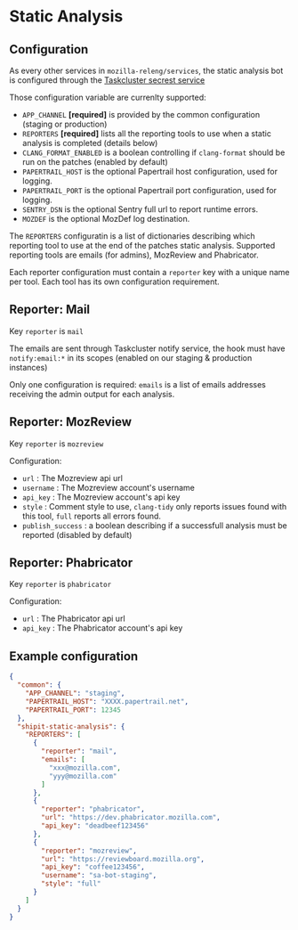 Static Analysis
===============

Configuration
-------------

As every other services in `mozilla-releng/services`, the static analysis bot is configured through the [Taskcluster secrest service](https://tools.taskcluster.net/secrets)

Those configuration variable are currenlty supported:

* `APP_CHANNEL` **[required]** is provided by the common configuration (staging or production)
* `REPORTERS` **[required]** lists all the reporting tools to use when a static analysis is completed (details below)
* `CLANG_FORMAT_ENABLED` is a boolean controlling if `clang-format` should be run on the patches (enabled by default)
* `PAPERTRAIL_HOST` is the optional Papertrail host configuration, used for logging.
* `PAPERTRAIL_PORT` is the optional Papertrail port configuration, used for logging.
* `SENTRY_DSN` is the optional Sentry full url to report runtime errors.
* `MOZDEF` is the optional MozDef log destination.

The `REPORTERS` configuratin is a list of dictionaries describing which reporting tool to use at the end of the patches static analysis.
Supported reporting tools are emails (for admins), MozReview and Phabricator.

Each reporter configuration must contain a `reporter` key with a unique name per tool. Each tool has its own configuration requirement.

Reporter: Mail
--------------

Key `reporter` is `mail`

The emails are sent through Taskcluster notify service, the hook must have `notify:email:*` in its scopes (enabled on our staging & production instances)

Only one configuration is required: `emails` is a list of emails addresses receiving the admin output for each analysis.

Reporter: MozReview
-------------------

Key `reporter` is `mozreview`

Configuration:

 * `url` : The Mozreview api url
 * `username` : The Mozreview account's username
 * `api_key` : The Mozreview account's api key 
 * `style` : Comment style to use, `clang-tidy` only reports issues found with this tool, `full` reports all errors found.
 * `publish_success` : a boolean describing if a successfull analysis must be reported (disabled by default)


Reporter: Phabricator
---------------------

Key `reporter` is `phabricator`

Configuration:

 * `url` : The Phabricator api url
 * `api_key` : The Phabricator account's api key 

Example configuration
---------------------

```json
{
  "common": {
    "APP_CHANNEL": "staging",
    "PAPERTRAIL_HOST": "XXXX.papertrail.net",
    "PAPERTRAIL_PORT": 12345
  },
  "shipit-static-analysis": {
    "REPORTERS": [
      {
        "reporter": "mail",
        "emails": [
          "xxx@mozilla.com",
          "yyy@mozilla.com"
        ]
      },
      {
        "reporter": "phabricator",
        "url": "https://dev.phabricator.mozilla.com",
        "api_key": "deadbeef123456"
      },
      {
        "reporter": "mozreview",
        "url": "https://reviewboard.mozilla.org",
        "api_key": "coffee123456",
        "username": "sa-bot-staging",
        "style": "full"
      }
    ]
  }
}
```
